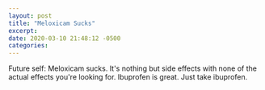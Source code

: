 ```yaml
---
layout: post
title: "Meloxicam Sucks"
excerpt: 
date: 2020-03-10 21:48:12 -0500
categories: 
---
```


Future self: Meloxicam sucks. It's nothing but side effects with none of the actual effects you're looking for. Ibuprofen is great. Just take ibuprofen.

